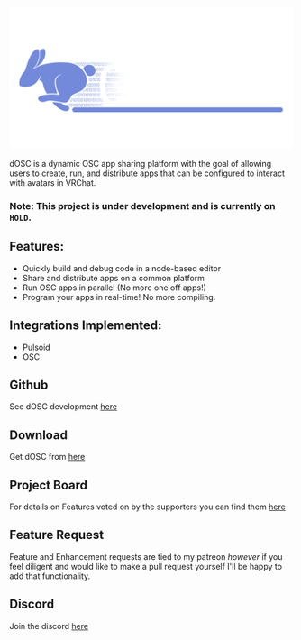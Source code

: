 ![Logo](./documentation/resources/dOSC-Logo-transparent.png)

dOSC is a dynamic OSC app sharing platform with the goal of allowing users to create, run, and distribute apps that can be configured to interact with avatars in VRChat.

### Note: This project is under development and is currently on `HOLD`. 

## Features:

- Quickly build and debug code in a node-based editor
- Share and distribute apps on a common platform
- Run OSC apps in parallel (No more one off apps!)
- Program your apps in real-time! No more compiling.

## Integrations Implemented:
- Pulsoid
- OSC

## Github 
See dOSC development [here](https://github.com/Duinrahaic/dOSC/)

## Download 
Get dOSC from [here](https://github.com/Duinrahaic/dOSC/releases)

## Project Board
For details on Features voted on by the supporters you can find them [here](https://github.com/users/Duinrahaic/projects/1)

## Feature Request 
Feature and Enhancement requests are tied to my patreon *however* if you feel diligent and would like to make a pull request yourself I'll be happy to add that functionality.

## Discord
Join the discord [here](https://discord.gg/aZQfy6H9fA)
